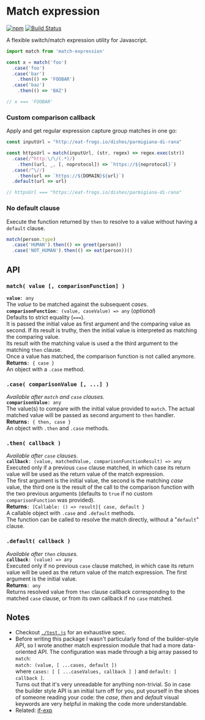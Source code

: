 # Match expression
[![npm](https://img.shields.io/npm/v/match-expression.svg)](https://www.npmjs.com/package/match-expression)
[![Build Status](https://travis-ci.org/lleaff/match-expression.svg?branch=master)](https://travis-ci.org/lleaff/match-expression)

A flexible switch/match expression utility for Javascript.

```javascript
import match from 'match-expression'

const x = match('foo')
  .case('foo')
  .case('bar')
    .then(() => 'FOOBAR')
  .case('baz')
    .then(() => 'BAZ')

// x === 'FOOBAR'
```
### Custom comparison callback

Apply and get regular expression capture group matches in one go:

```javascript
const inputUrl = "http://eat-frogs.io/dishes/parmigiana-di-rana"

const httpsUrl = match(inputUrl, (str, regex) => regex.exec(str))
  .case(/^http:\/\/(.*)/)
    .then((url, _, [, noprotocol]) => `https://${noprotocol}`)
  .case(/^\//)
    .then(url => `https://${DOMAIN}${url}`)
  .default(url => url)

// httpsUrl === "https://eat-frogs.io/dishes/parmigiana-di-rana"
```

### No default clause

Execute the function returned by `then` to resolve to a value without having a `default` clause.

```javascript
match(person.type)
  .case('HUMAN').then(() => greet(person))
  .case('NOT_HUMAN').then(() => eat(person))()
```

## API

### `match( value [, comparisonFunction] )`
**`value`**`: any`  
  The *value* to be matched against the subsequent *case*s.  
**`comparisonFunction`**`: (value, caseValue) => any` (*optional*)  
   Defaults to strict equality (`===`).  
   It is passed the initial value as first argument and the comparing value as second. If its result is truthy, then the initial value is interpreted as matching the comparing value.  
   Its result with the matching value is used a the third argument to the matching `then` clause.  
   Once a value has matched, the comparison function is not called anymore.  
**Returns**`: { case }`  
   An object with a `.case` method.

### `.case( comparisonValue [, ...] )`
_Available after `match` and `case` clauses._  
**`comparisonValue`**`: any`  
  The value(s) to compare with the initial value provided to `match`. The actual matched value will be passed as second argument to `then` handler.  
**Returns**`: { then, case }`  
   An object with `.then` and `.case` methods.  
  
### `.then( callback )`
_Available after `case` clauses._  
**`callback`**`: (value, matchedValue, comparisonFunctionResult) => any`  
  Executed only if a previous `case` clause matched, in which case its return value will be used as the return value of the match expression.  
  The first argument is the initial value, the second is the matching *case* value, the third one is the result of the call to the comparison function with the two previous arguments (defaults to `true` if no custom `comparisonFunction` was provided).  
**Returns**`: [Callable: () => result]{ case, default }`  
  A callable object with `.case` and `.default` methods.  
  The function can be called to resolve the match directly, without a "`default`" clause.
  
### `.default( callback )`
_Available after `then` clauses._  
**`callback`**`: (value) => any`  
  Executed only if no previous `case` clause matched, in which case its return value will be used as the return value of the match expression. 
  The first argument is the initial value.  
**Returns**`: any`  
  Returns resolved value from `then` clause callback corresponding to the matched `case` clause, or from its own callback if no `case` matched.
  
## Notes

* Checkout [`./test.js`](test.js) for an exhaustive spec.
* Before writing this package I wasn't particularly fond of the builder-style API, so I wrote another match expression module that had a more data-oriented API. The configuration was made through a big array passed to `match`:  
  `match: (value, [ ...cases, default ])`  
  where `cases: [ [ ...caseValues, callback ] ]` and `default: [ callback ]`.  
  Turns out that it's very unreadable for anything non-trivial. So in case the builder style API is an initial turn off for you, put yourself in the shoes of someone reading your code: the _case_, _then_ and _default_ visual keywords are very helpful in making the code more understandable.
* Related: [if-exp](https://www.npmjs.com/package/if-exp)
